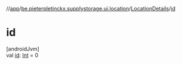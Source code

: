 //[app](../../../index.md)/[be.pieterpletinckx.supplystorage.ui.location](../index.md)/[LocationDetails](index.md)/[id](id.md)

# id

[androidJvm]\
val [id](id.md): [Int](https://kotlinlang.org/api/latest/jvm/stdlib/kotlin/-int/index.html) = 0
